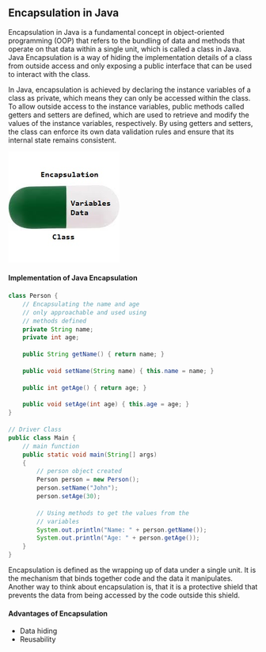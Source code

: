 ## Encapsulation in Java

Encapsulation in Java is a fundamental concept in object-oriented programming (OOP) that refers to the bundling of data and methods that operate on that data within a single unit, which is called a class in Java. Java Encapsulation is a way of hiding the implementation details of a class from outside access and only exposing a public interface that can be used to interact with the class.

In Java, encapsulation is achieved by declaring the instance variables of a class as private, which means they can only be accessed within the class. To allow outside access to the instance variables, public methods called getters and setters are defined, which are used to retrieve and modify the values of the instance variables, respectively. By using getters and setters, the class can enforce its own data validation rules and ensure that its internal state remains consistent.

![alt text](image-1.png)

#### Implementation of Java Encapsulation

``` java
class Person {
    // Encapsulating the name and age
    // only approachable and used using
    // methods defined
    private String name;
    private int age;
 
    public String getName() { return name; }
 
    public void setName(String name) { this.name = name; }
 
    public int getAge() { return age; }
 
    public void setAge(int age) { this.age = age; }
}
 
// Driver Class
public class Main {
    // main function
    public static void main(String[] args)
    {
        // person object created
        Person person = new Person();
        person.setName("John");
        person.setAge(30);
 
        // Using methods to get the values from the
        // variables
        System.out.println("Name: " + person.getName());
        System.out.println("Age: " + person.getAge());
    }
}
```

Encapsulation is defined as the wrapping up of data under a single unit. It is the mechanism that binds together code and the data it manipulates. Another way to think about encapsulation is, that it is a protective shield that prevents the data from being accessed by the code outside this shield. 

#### Advantages of Encapsulation

* Data hiding
* Reusability

